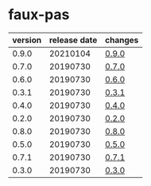 # faux-pas	


|version|release date|changes|
|---|---|---|
|0.9.0|20210104|[0.9.0](./0.9.0-20210104.md)|
|0.7.0|20190730|[0.7.0](./0.7.0-20190730.md)|
|0.6.0|20190730|[0.6.0](./0.6.0-20190730.md)|
|0.3.1|20190730|[0.3.1](./0.3.1-20190730.md)|
|0.4.0|20190730|[0.4.0](./0.4.0-20190730.md)|
|0.2.0|20190730|[0.2.0](./0.2.0-20190730.md)|
|0.8.0|20190730|[0.8.0](./0.8.0-20190730.md)|
|0.5.0|20190730|[0.5.0](./0.5.0-20190730.md)|
|0.7.1|20190730|[0.7.1](./0.7.1-20190730.md)|
|0.3.0|20190730|[0.3.0](./0.3.0-20190730.md)|
